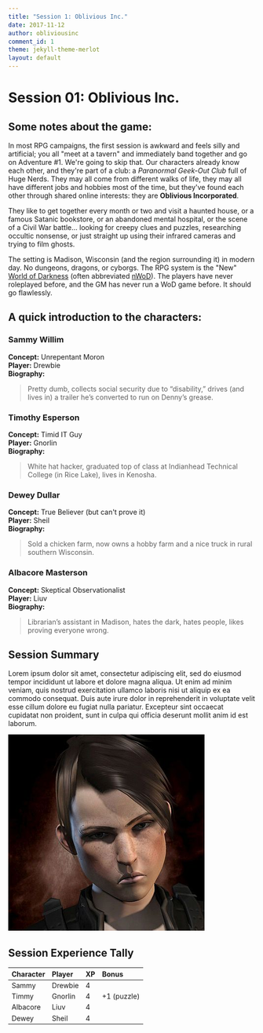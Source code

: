 ```yaml
---
title: "Session 1: Oblivious Inc."
date: 2017-11-12
author: obliviousinc
comment_id: 1
theme: jekyll-theme-merlot
layout: default
---
```


# Session 01: Oblivious Inc.

## Some notes about the game:

In most RPG campaigns, the first session is awkward and feels silly and artificial; you all "meet at a tavern" and immediately band together and go on Adventure #1.  We're going to skip that.  Our characters already know each other, and they're part of a club:  a *Paranormal Geek-Out Club* full of Huge Nerds.  They may all come from different walks of life, they may all have different jobs and hobbies most of the time, but they've found each other through shared online interests: they are **Oblivious Incorporated**.

They like to get together every month or two and visit a haunted house, or a famous Satanic bookstore, or an abandoned mental hospital, or the scene of a Civil War battle... looking for creepy clues and puzzles, researching occultic nonsense, or just straight up using their infrared cameras and trying to film ghosts.

The setting is Madison, Wisconsin (and the region surrounding it) in modern day.  No dungeons, dragons, or cyborgs.  The RPG system is the "New" [World of Darkness](http://whitewolf.wikia.com/wiki/World_of_Darkness) (often abbreviated [nWoD](https://www.google.com/search?q=nwod)).  The players have never roleplayed before, and the GM has never run a WoD game before.  It should go flawlessly.

## A quick introduction to the characters:

### Sammy Willim

**Concept:**  Unrepentant Moron  
**Player:**  Drewbie  
**Biography:**
> Pretty dumb, collects social security due to “disability,” drives (and lives in) a trailer he’s converted to run on Denny’s grease.

### Timothy Esperson

**Concept:**  Timid IT Guy  
**Player:**  Gnorlin  
**Biography:**
> White hat hacker, graduated top of class at Indianhead Technical College (in Rice Lake), lives in Kenosha.

### Dewey Dullar

**Concept:**  True Believer (but can't prove it)  
**Player:**  Sheil  
**Biography:**
> Sold a chicken farm, now owns a hobby farm and a nice truck in rural southern Wisconsin.

### Albacore Masterson

**Concept:**  Skeptical Observationalist  
**Player:**  Liuv  
**Biography:**
> Librarian’s assistant in Madison, hates the dark, hates people, likes proving everyone wrong.

## Session Summary

Lorem ipsum dolor sit amet, consectetur adipiscing elit, sed do eiusmod tempor incididunt ut labore et dolore magna aliqua. Ut enim ad minim veniam, quis nostrud exercitation ullamco laboris nisi ut aliquip ex ea commodo consequat. Duis aute irure dolor in reprehenderit in voluptate velit esse cillum dolore eu fugiat nulla pariatur. Excepteur sint occaecat cupidatat non proident, sunt in culpa qui officia deserunt mollit anim id est laborum.

![Fluke](/assets/sm/fluke1.jpg)

## Session Experience Tally

| Character | Player  | XP  | Bonus       |
|:--------- |:------- |:--- |:----------- |
| Sammy     | Drewbie | 4   |             |
| Timmy     | Gnorlin | 4   | +1 (puzzle) |
| Albacore  | Liuv    | 4   |             |
| Dewey     | Sheil   | 4   |             |
